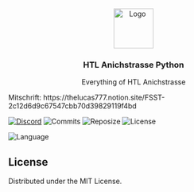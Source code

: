 <br/>
<p align="center">
  <a href="https://github.com/TheLucas777/Python_HTLAnichstrasse">
    <img src="https://www.freepngimg.com/download/android/72537-icons-python-programming-computer-social-tutorial.png" alt="Logo" width="80" height="80">
  </a>

  <h3 align="center">HTL Anichstrasse Python</h3>

  <p align="center">
    Everything of HTL Anichstrasse
    <br/>
  </p>
  <p>Mitschrift: https://thelucas777.notion.site/FSST-2c12d6d9c67547cbb70d39829119f4bd</p>
</p>

[![Discord](https://img.shields.io/discord/752155454473240698?color=blue&label=Discord&logo=Discord&logoColor=white&style=for-the-badge)][1] ![Commits](https://img.shields.io/github/last-commit/TheLucas777/Pyhon_Kl2_HTLAnichstrasse?style=for-the-badge) ![Reposize](https://img.shields.io/github/repo-size/TheLucas777/Pyhon_Kl2_HTLAnichstasse?style=for-the-badge) ![License](https://img.shields.io/github/license/TheLucas777/Pyhon_Kl2_HTLAnichstasse?style=for-the-badge) 

![Language](https://img.shields.io/badge/Language-Python-informational?style=for-the-badge&logo=python) 

## License

Distributed under the MIT License.

[1]: https://discord.com/invite/Yqzt3vp98d
